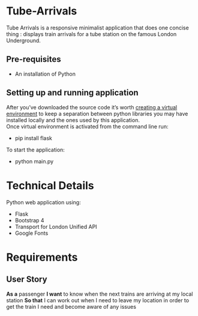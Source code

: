 # Tube-Arrivals
Tube Arrivals is a responsive minimalist application that does one concise thing : displays train arrivals for a tube station on the famous London Underground.

## Pre-requisites
* An installation of Python
## Setting up and running application
After you’ve downloaded the source code it’s worth [creating a virtual environment](https://uoa-eresearch.github.io/eresearch-cookbook/recipe/2014/11/26/python-virtual-env/) to keep a separation between python libraries you may have installed locally and the ones used by this application.  
Once virtual environment is activated from the command line run:  
* pip install flask 
   
To start the application:  
* python main.py

# Technical Details
Python web application using:
* Flask
* Bootstrap 4
* Transport for London Unified API
* Google Fonts

# Requirements

## User Story
**As a** passenger
**I want** to know when the next trains are arriving at my local station
**So that** I can work out when I need to leave my location in order to get the train I need and become aware of any issues
